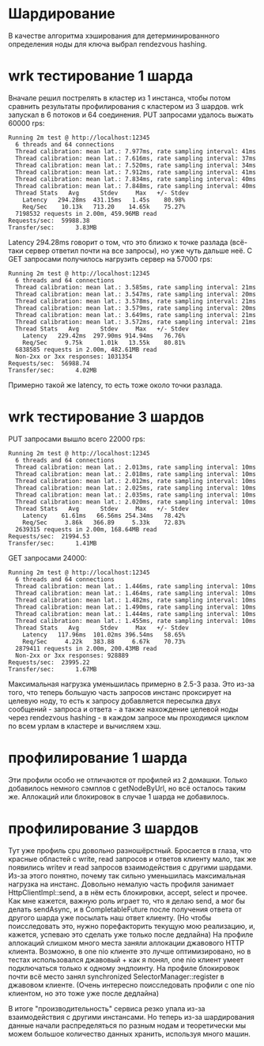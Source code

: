 # Шардирование

В качестве алгоритма хэширования для детерминированного определения ноды для ключа выбрал rendezvous hashing.

# wrk тестирование 1 шарда

Вначале решил пострелять в кластер из 1 инстанса, чтобы потом сравнить результаты профилирования с кластером из 3 шардов.
wrk запускал в 6 потоков и 64 соединения. PUT запросами удалось выжать 60000 rps:
```
Running 2m test @ http://localhost:12345
  6 threads and 64 connections
  Thread calibration: mean lat.: 7.977ms, rate sampling interval: 41ms
  Thread calibration: mean lat.: 7.616ms, rate sampling interval: 37ms
  Thread calibration: mean lat.: 7.520ms, rate sampling interval: 34ms
  Thread calibration: mean lat.: 7.912ms, rate sampling interval: 41ms
  Thread calibration: mean lat.: 7.834ms, rate sampling interval: 40ms
  Thread calibration: mean lat.: 7.848ms, rate sampling interval: 40ms
  Thread Stats   Avg      Stdev     Max   +/- Stdev
    Latency   294.28ms  431.15ms   1.45s    80.98%
    Req/Sec    10.13k   713.20    14.65k    75.27%
  7198532 requests in 2.00m, 459.96MB read
Requests/sec:  59988.38
Transfer/sec:      3.83MB
```

Latency 294.28ms говорит о том, что это близко к точке разлада (всё-таки сервер ответил почти на все запросы),
но уже чуть дальше неё.
С GET запросами получилось нагрузить сервер на 57000 rps:
```
Running 2m test @ http://localhost:12345
  6 threads and 64 connections
  Thread calibration: mean lat.: 3.585ms, rate sampling interval: 21ms
  Thread calibration: mean lat.: 3.547ms, rate sampling interval: 20ms
  Thread calibration: mean lat.: 3.578ms, rate sampling interval: 21ms
  Thread calibration: mean lat.: 3.579ms, rate sampling interval: 20ms
  Thread calibration: mean lat.: 3.649ms, rate sampling interval: 21ms
  Thread calibration: mean lat.: 3.572ms, rate sampling interval: 21ms
  Thread Stats   Avg      Stdev     Max   +/- Stdev
    Latency   229.42ms  297.90ms 914.94ms   76.76%
    Req/Sec     9.75k     1.01k   13.55k    80.81%
  6838585 requests in 2.00m, 482.61MB read
  Non-2xx or 3xx responses: 1031354
Requests/sec:  56988.74
Transfer/sec:      4.02MB
```

Примерно такой же latency, то есть тоже около точки разлада.

# wrk тестирование 3 шардов

PUT запросами вышло всего 22000 rps:
```
Running 2m test @ http://localhost:12345
  6 threads and 64 connections
  Thread calibration: mean lat.: 2.013ms, rate sampling interval: 10ms
  Thread calibration: mean lat.: 2.018ms, rate sampling interval: 10ms
  Thread calibration: mean lat.: 2.012ms, rate sampling interval: 10ms
  Thread calibration: mean lat.: 2.025ms, rate sampling interval: 10ms
  Thread calibration: mean lat.: 2.035ms, rate sampling interval: 10ms
  Thread calibration: mean lat.: 2.020ms, rate sampling interval: 10ms
  Thread Stats   Avg      Stdev     Max   +/- Stdev
    Latency    61.61ms   66.56ms 254.34ms   78.42%
    Req/Sec     3.86k   366.89     5.33k    72.83%
  2639315 requests in 2.00m, 168.64MB read
Requests/sec:  21994.53
Transfer/sec:      1.41MB
```

GET запросами 24000:
```
Running 2m test @ http://localhost:12345
  6 threads and 64 connections
  Thread calibration: mean lat.: 1.446ms, rate sampling interval: 10ms
  Thread calibration: mean lat.: 1.464ms, rate sampling interval: 10ms
  Thread calibration: mean lat.: 1.482ms, rate sampling interval: 10ms
  Thread calibration: mean lat.: 1.490ms, rate sampling interval: 10ms
  Thread calibration: mean lat.: 1.444ms, rate sampling interval: 10ms
  Thread calibration: mean lat.: 1.455ms, rate sampling interval: 10ms
  Thread Stats   Avg      Stdev     Max   +/- Stdev
    Latency   117.96ms  101.02ms 396.54ms   58.65%
    Req/Sec     4.22k   383.88     6.67k    70.73%
  2879411 requests in 2.00m, 200.43MB read
  Non-2xx or 3xx responses: 928889
Requests/sec:  23995.22
Transfer/sec:      1.67MB
```

Максимальная нагрузка уменьшилась примерно в 2.5-3 раза. Это из-за того, что теперь большую часть запросов инстанс
проксирует на целевую ноду, то есть к запросу добавляется пересылка двух сообщений - запроса и ответа - а также
нахождение целевой ноды через rendezvous hashing - в каждом запросе мы проходимся циклом по всем урлам в кластере
и вычисляем хэш.

# профилирование 1 шарда

Эти профили особо не отличаются от профилей из 2 домашки. Только добавилось немного сэмплов с getNodeByUrl, но всё
осталось таким же. Аллокаций или блокировок в случае 1 шарда не добавилось.

# профилирование 3 шардов

Тут уже профиль cpu довольно разношёрстный. Бросается в глаза, что красные областей с write, read запросов и ответов
клиенту мало, так же появились writev и read запросов взаимодействия с другими шардами. Из-за этого понятно, почему
так сильно уменьшилась максимальная нагрузка на инстанс. Довольно немалую часть профиля занимает HttpClientImpl::send,
а в нём есть блокировки, accept, select и прочее. Как мне кажется, важную роль играет то, что я делаю send, а мог бы
делать sendAsync, и в CompletableFuture после получения ответа от другого шарда уже посылать наш ответ клиенту.
(Но чтобы поисследовать это, нужно порефакторить текущую мою реализацию, и, кажется, успеваю это сделать
уже только после дедлайна)
На профиле аллокаций слишком много места заняли аллокации джавового HTTP клиента. Возможно, в one nio клиенте это лучше
оптимизировано, но в тестах использовался джавовый + как я понял, one nio клиент умеет подключаться только к одному эндпоинту.
На профиле блокировок почти всё место занял synchronized SelectorManager::register в джавовом клиенте.
(Очень интересно поисследовать профили с one nio клиентом, но это тоже уже после дедлайна)

В итоге "производительность" сервиса резко упала из-за взаимодействия с другими инстансами. Но теперь из-за шардирования
данные начали распределяться по разным нодам и теоретически мы можем большое количество данных хранить, используя
много машин.
